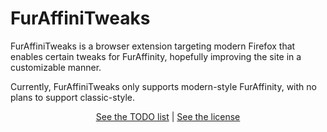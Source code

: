 # FurAffiniTweaks
FurAffiniTweaks is a browser extension targeting modern Firefox that enables certain tweaks for FurAffinity, hopefully improving the site in a customizable manner.

Currently, FurAffiniTweaks only supports modern-style FurAffinity, with no plans to support classic-style.

<center>
  <a href="/TODO.md">See the TODO list</a> |
  <a href="/LICENSE">See the license</a>
</center>